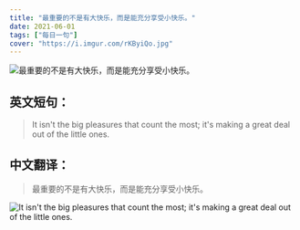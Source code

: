 ```yaml
---
title: "最重要的不是有大快乐，而是能充分享受小快乐。"
date: 2021-06-01
tags: ["每日一句"]
cover: "https://i.imgur.com/rKByiQo.jpg"
---
```


![最重要的不是有大快乐，而是能充分享受小快乐。](https://i.imgur.com/eILaJm6.jpg)

## 英文短句：
> It isn't the big pleasures that count the most; it's making a great deal out of the little ones.

<!--more-->

## 中文翻译：
> 最重要的不是有大快乐，而是能充分享受小快乐。

![It isn't the big pleasures that count the most; it's making a great deal out of the little ones.](https://i.imgur.com/AHLVAFD.jpg)


